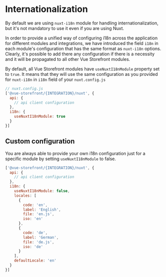 # Internationalization

By default we are using `nuxt-i18n` module for handling internationalization, but it's not mandatory to use it even if you are using Nuxt.

In order to provide a unified way of configuring i18n across the application for different modules and integrations, we have introduced the field `i18n` in each module's configuration that has the same format as `nuxt-i18n` options. Clearly, it's possible to add there any configuration if there is a necessity and it will be propagated to all other Vue Storefront modules.

By default, all Vue Storefront modules have `useNuxtI18nModule` property set to `true`. It means that they will use the same configuration as you provided for `nuxt-i18n` in `i18n` field of your `nuxt.config.js`

```js
// nuxt.config.js
['@vue-storefront/{INTEGRATION}/nuxt', {
  api: {
    // api client configuration
  },
  i18n: {
    useNuxtI18nModule: true
  }
}]
```

## Custom configuration

You are always able to provide your own i18n configuration just for a specific module by setting `useNuxtI18nModule` to false.

```js
['@vue-storefront/{INTEGRATION}/nuxt', {
  api: {
    // api client configuration
  },
  i18n: {
    useNuxtI18nModule: false,
    locales: [
      {
        code: 'en',
        label: 'English',
        file: 'en.js',
        iso: 'en'
      },
      {
        code: 'de',
        label: 'German',
        file: 'de.js',
        iso: 'de'
      }
    ],
    defaultLocale: 'en'
  }
}]
```
